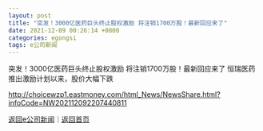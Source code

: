 ```yaml
---
layout: post
title: "突发！3000亿医药巨头终止股权激励 将注销1700万股！最新回应来了"
date: 2021-12-09 00:26:14 +0800
categories: egongsi
tags: e公司新闻
---
```

突发！3000亿医药巨头终止股权激励 将注销1700万股！最新回应来了
恒瑞医药推出激励计划以来，股价大幅下跌

<http://choicewzp1.eastmoney.com/html_News/NewsShare.html?infoCode=NW202112092207440811>

[返回e公司新闻](//finews.withounder.com/egongsi/)｜[返回首页](//finews.withounder.com/)